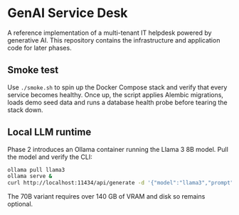 # GenAI Service Desk

A reference implementation of a multi-tenant IT helpdesk powered by generative AI. This repository contains the infrastructure and application code for later phases.

## Smoke test

Use `./smoke.sh` to spin up the Docker Compose stack and verify that every
service becomes healthy. Once up, the script applies Alembic migrations,
loads demo seed data and runs a database health probe before tearing the stack
down.

## Local LLM runtime

Phase 2 introduces an Ollama container running the Llama 3 8B model. Pull the
model and verify the CLI:

```bash
ollama pull llama3
ollama serve &
curl http://localhost:11434/api/generate -d '{"model":"llama3","prompt":"ping"}'
```

The 70B variant requires over 140&nbsp;GB of VRAM and disk so remains optional.
